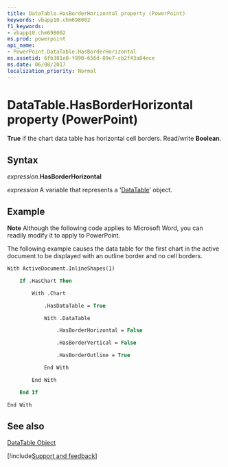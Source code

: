 ```yaml
---
title: DataTable.HasBorderHorizontal property (PowerPoint)
keywords: vbapp10.chm698002
f1_keywords:
- vbapp10.chm698002
ms.prod: powerpoint
api_name:
- PowerPoint.DataTable.HasBorderHorizontal
ms.assetid: 6fb381e0-f990-656d-89e7-cb2f43a84ece
ms.date: 06/08/2017
localization_priority: Normal
---
```



# DataTable.HasBorderHorizontal property (PowerPoint)

 **True** if the chart data table has horizontal cell borders. Read/write **Boolean**.


## Syntax

_expression_.**HasBorderHorizontal**

_expression_ A variable that represents a '[DataTable](PowerPoint.DataTable.md)' object.


## Example




 **Note**  Although the following code applies to Microsoft Word, you can readily modify it to apply to PowerPoint.

The following example causes the data table for the first chart in the active document to be displayed with an outline border and no cell borders.




```vb
With ActiveDocument.InlineShapes(1)

    If .HasChart Then

        With .Chart

            .HasDataTable = True

            With .DataTable

                .HasBorderHorizontal = False

                .HasBorderVertical = False

                .HasBorderOutline = True

            End With

        End With

    End If

End With
```


## See also


[DataTable Object](PowerPoint.DataTable.md)

[!include[Support and feedback](~/includes/feedback-boilerplate.md)]